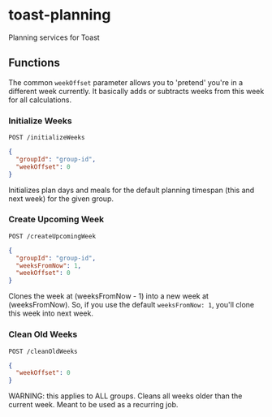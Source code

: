 # toast-planning

Planning services for Toast

## Functions

The common `weekOffset` parameter allows you to 'pretend' you're in a different week currently. It basically adds or subtracts weeks from this week for all calculations.

### Initialize Weeks

`POST /initializeWeeks`

```json
{
  "groupId": "group-id",
  "weekOffset": 0
}
```

Initializes plan days and meals for the default planning timespan (this and next week) for the given group.

### Create Upcoming Week

`POST /createUpcomingWeek`

```json
{
  "groupId": "group-id",
  "weeksFromNow": 1,
  "weekOffset": 0
}
```

Clones the week at (weeksFromNow - 1) into a new week at (weeksFromNow). So, if you use the default `weeksFromNow: 1`, you'll clone this week into next week.

### Clean Old Weeks

`POST /cleanOldWeeks`

```json
{
  "weekOffset": 0
}
```

WARNING: this applies to ALL groups. Cleans all weeks older than the current week. Meant to be used as a recurring job.
